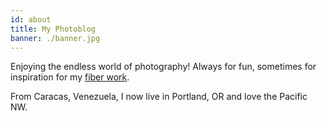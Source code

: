 ```yaml
---
id: about
title: My Photoblog
banner: ./banner.jpg
---
```

Enjoying the endless world of photography! Always for fun, sometimes for inspiration for my [fiber work](https://www.hildemorin.com/).

From Caracas, Venezuela, I now live in Portland, OR and love the Pacific NW.